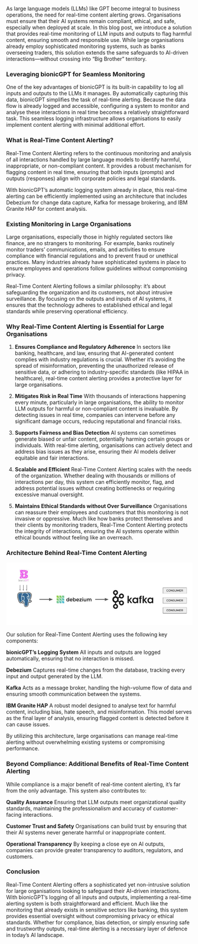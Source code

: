 


As large language models (LLMs) like GPT become integral to business operations, the need for real-time content alerting grows. Organisations must ensure that their AI systems remain compliant, ethical, and safe, especially when deployed at scale. In this blog post, we introduce a solution that provides real-time monitoring of LLM inputs and outputs to flag harmful content, ensuring smooth and responsible use. While large organisations already employ sophisticated monitoring systems, such as banks overseeing traders, this solution extends the same safeguards to AI-driven interactions—without crossing into “Big Brother” territory.

### Leveraging bionicGPT for Seamless Monitoring
One of the key advantages of bionicGPT is its built-in capability to log all inputs and outputs to the LLMs it manages. By automatically capturing this data, bionicGPT simplifies the task of real-time alerting. Because the data flow is already logged and accessible, configuring a system to monitor and analyse these interactions in real time becomes a relatively straightforward task. This seamless logging infrastructure allows organisations to easily implement content alerting with minimal additional effort.

### What is Real-Time Content Alerting?
Real-Time Content Alerting refers to the continuous monitoring and analysis of all interactions handled by large language models to identify harmful, inappropriate, or non-compliant content. It provides a robust mechanism for flagging content in real time, ensuring that both inputs (prompts) and outputs (responses) align with corporate policies and legal standards.

With bionicGPT’s automatic logging system already in place, this real-time alerting can be efficiently implemented using an architecture that includes Debezium for change data capture, Kafka for message brokering, and IBM Granite HAP for content analysis.

### Existing Monitoring in Large Organisations
Large organisations, especially those in highly regulated sectors like finance, are no strangers to monitoring. For example, banks routinely monitor traders’ communications, emails, and activities to ensure compliance with financial regulations and to prevent fraud or unethical practices. Many industries already have sophisticated systems in place to ensure employees and operations follow guidelines without compromising privacy.

Real-Time Content Alerting follows a similar philosophy: it’s about safeguarding the organization and its customers, not about intrusive surveillance. By focusing on the outputs and inputs of AI systems, it ensures that the technology adheres to established ethical and legal standards while preserving operational efficiency.

### Why Real-Time Content Alerting is Essential for Large Organisations
1. **Ensures Compliance and Regulatory Adherence** In sectors like banking, healthcare, and law, ensuring that AI-generated content complies with industry regulations is crucial. Whether it’s avoiding the spread of misinformation, preventing the unauthorized release of sensitive data, or adhering to industry-specific standards (like HIPAA in healthcare), real-time content alerting provides a protective layer for large organisations.

2. **Mitigates Risk in Real Time** With thousands of interactions happening every minute, particularly in large organisations, the ability to monitor LLM outputs for harmful or non-compliant content is invaluable. By detecting issues in real time, companies can intervene before any significant damage occurs, reducing reputational and financial risks.

3. **Supports Fairness and Bias Detection** AI systems can sometimes generate biased or unfair content, potentially harming certain groups or individuals. With real-time alerting, organisations can actively detect and address bias issues as they arise, ensuring their AI models deliver equitable and fair interactions.

4. **Scalable and Efficient** Real-Time Content Alerting scales with the needs of the organization. Whether dealing with thousands or millions of interactions per day, this system can efficiently monitor, flag, and address potential issues without creating bottlenecks or requiring excessive manual oversight.

5. **Maintains Ethical Standards without Over Surveillance** Organisations can reassure their employees and customers that this monitoring is not invasive or oppressive. Much like how banks protect themselves and their clients by monitoring traders, Real-Time Content Alerting protects the integrity of interactions, ensuring the AI systems operate within ethical bounds without feeling like an overreach.

### Architecture Behind Real-Time Content Alerting

![Alt text](streaming.jpeg "Streaming diagram")


Our solution for Real-Time Content Alerting uses the following key components:

**bionicGPT’s Logging System** All inputs and outputs are logged automatically, ensuring that no interaction is missed.

**Debezium** Captures real-time changes from the database, tracking every input and output generated by the LLM.

**Kafka** Acts as a message broker, handling the high-volume flow of data and ensuring smooth communication between the systems.

**IBM Granite HAP** A robust model designed to analyse text for harmful content, including bias, hate speech, and misinformation. This model serves as the final layer of analysis, ensuring flagged content is detected before it can cause issues.

By utilizing this architecture, large organisations can manage real-time alerting without overwhelming existing systems or compromising performance.






### Beyond Compliance: Additional Benefits of Real-Time Content Alerting
While compliance is a major benefit of real-time content alerting, it’s far from the only advantage. This system also contributes to:

**Quality Assurance** Ensuring that LLM outputs meet organizational quality standards, maintaining the professionalism and accuracy of customer-facing interactions.

**Customer Trust and Safety** Organisations can build trust by ensuring that their AI systems never generate harmful or inappropriate content.

**Operational Transparency** By keeping a close eye on AI outputs, companies can provide greater transparency to auditors, regulators, and customers.

### Conclusion
Real-Time Content Alerting offers a sophisticated yet non-intrusive solution for large organisations looking to safeguard their AI-driven interactions. With bionicGPT’s logging of all inputs and outputs, implementing a real-time alerting system is both straightforward and efficient. Much like the monitoring that already exists in sensitive sectors like banking, this system provides essential oversight without compromising privacy or ethical standards. Whether for compliance, bias detection, or simply ensuring safe and trustworthy outputs, real-time alerting is a necessary layer of defence in today’s AI landscape.